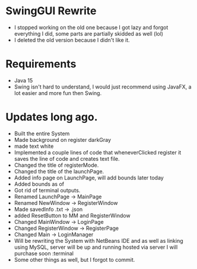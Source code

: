 # SwingGUI Rewrite
- I stopped working on the old one because I got lazy and forgot everything I did, some parts are partially skidded as well (lol)
- I deleted the old version because I didn't like it.
# Requirements
- Java 15
- Swing isn't hard to understand, I would just recommend using JavaFX, a lot easier and more fun then Swing.

# Updates long ago.
- Built the entire System
- Made background on register darkGray 
- made text white
- Implemented a couple lines of code that wheneverClicked register it saves the line of code and creates text file.
- Changed the title of registerMode.
- Changed the title of the launchPage.
- Added info page on LaunchPage, will add bounds later today
- Added bounds as of 
- Got rid of terminal outputs.
- Renamed LaunchPage -> MainPage
- Renamed NewWindow -> RegisterWindow
- Made savedInfo .txt -> .json
- added ResetButton to MM and RegisterWindow
- Changed MainWindow -> LoginPage
- Changed RegisterWindow -> RegisterPage
- Changed Main -> LoginManager
- Will be rewriting the System with NetBeans IDE and as well as linking using MySQL, server will be up and running hosted via server I will purchase soon :terminal
- Some other things as well, but I forgot to commit.